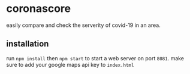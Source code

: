 # coronascore
easily compare and check the serverity of covid-19 in an area.

## installation
run `npm install` then `npm start` to start a web server on port `8081`.
make sure to add your google maps api key to `index.html`
